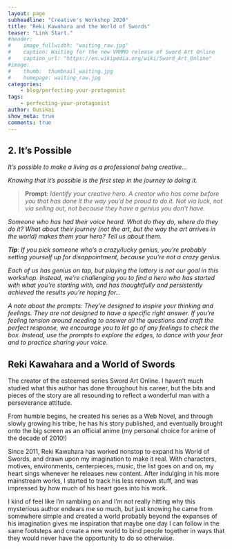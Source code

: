 ```yaml
---
layout: page
subheadline: "Creative's Workshop 2020"
title: "Reki Kawahara and the World of Swords"
teaser: "Link Start."
#header:
#    image_fullwidth: "waiting_raw.jpg"
#    caption: Waiting for the new VRMMO release of Sword Art Online
#    caption_url: "https://en.wikipedia.org/wiki/Sword_Art_Online"
#image:
#    thumb:  thumbnail_waiting.jpg
#    homepage: waiting_raw.jpg
categories:
    - blog/perfecting-your-protagonist
tags:
    - perfecting-your-protagonist
author: Ousikai
show_meta: true
comments: true
---
```

## 2. It’s Possible
*It’s possible to make a living as a professional being creative…*

*Knowing that it’s possible is the first step in the journey to doing it.*

> **Prompt**: *Identify your creative hero. A creator who has come before you that has done it the way you’d be proud to do it. Not via luck, not via selling out, not because they have a genius you don’t have.*

*Someone who has had their voice heard. What do they do, where do they do it? What about their journey (not the art, but the way the art arrives in the world) makes them your hero? Tell us about them.*

***Tip***: *If you pick someone who’s a crazy/lucky genius, you’re probably setting yourself up for disappointment, because you’re not a crazy genius.*

*Each of us has genius on tap, but playing the lottery is not our goal in this workshop. Instead, we’re challenging you to find a hero who has started with what you’re starting with, and has thoughtfully and persistently achieved the results you’re hoping for…*

*A note about the prompts: They’re designed to inspire your thinking and feelings. They are not designed to have a specific right answer. If you’re feeling tension around needing to answer all the questions and craft the perfect response, we encourage you to let go of any feelings to check the box. Instead, use the prompts to explore the edges, to dance with your fear and to practice sharing your voice.*

## Reki Kawahara and a World of Swords
The creator of the esteemed series Sword Art Online. I haven’t much studied what this author has done throughout his career, but the bits and pieces of the story are all resounding to reflect a wonderful man with a perseverance attitude.

From humble begins, he created his series as a Web Novel, and through slowly growing his tribe, he has his story published, and eventually brought onto the big screen as an official anime (my personal choice for anime of the decade of 2010!)

Since 2011, Reki Kawahara has worked nonstop to expand his World of Swords, and drawn upon my imagination to make it real. With characters, motives, environments, centerpieces, music, the list goes on and on, my heart sings whenever he releases new content. After indulging in his more mainstream works, I started to track his less renown stuff, and was impressed by how much of his heart goes into his work.

I kind of feel like I’m rambling on and I’m not really hitting why this mysterious author endears me so much, but just knowing he came from somewhere simple and created a world probably beyond the expanses of his imagination gives me inspiration that maybe one day I can follow in the same footsteps and create a new world to bind people together in ways that they would never have the opportunity to do so otherwise.